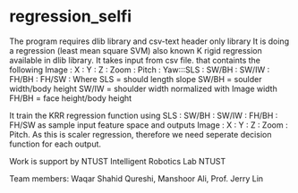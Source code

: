 # regression_selfi
The program requires dlib library and csv-text header only library
It is doing a regression (least mean square SVM) also known K rigid regression available in dlib library. It takes input from csv file. that containts the following
Image : X : Y : Z : Zoom : Pitch : Yaw:::SLS : SW/BH : SW/IW : FH/BH : FH/SW : 
Where SLS = should length slope
SW/BH = soulder width/body height
SW/IW = shoulder width normalized with Image width
FH/BH = face height/body height

It train the KRR regression function using SLS : SW/BH : SW/IW : FH/BH : FH/SW  as sample input feature space and outputs 
Image : X : Y : Z : Zoom : Pitch. As this is scaler regression, therefore we need seperate decision function for each output.

Work is support by NTUST Intelligent Robotics Lab NTUST

Team members: Waqar Shahid Qureshi, Manshoor Ali, Prof. Jerry Lin


